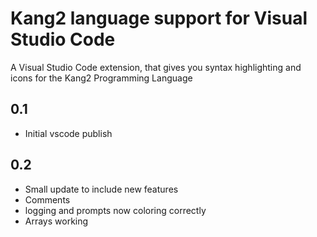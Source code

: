 # Kang2 language support for Visual Studio Code

A Visual Studio Code extension, that gives you syntax highlighting and icons for the Kang2 Programming Language

## 0.1

- Initial vscode publish

## 0.2

- Small update to include new features
- Comments
- logging and prompts now coloring correctly
- Arrays working